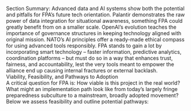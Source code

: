 Section Summary: Advanced data and AI systems show both the potential and pitfalls for FPA’s future tech orientation. Palantir demonstrates the raw power of data integration for situational awareness, something FPA could greatly benefit from on a smaller scale. OpenAI’s evolution teaches the importance of governance structures in keeping technology aligned with original mission. NATO’s AI principles offer a ready-made ethical compass for using advanced tools responsibly. FPA stands to gain a lot by incorporating smart technology – faster information, predictive analytics, coordination platforms – but must do so in a way that enhances trust, fairness, and accountability, lest the very tools meant to empower the alliance end up causing internal fractures or external backlash.  
Viability, Feasibility, and Pathways to Adoption  
A critical question for FPA is: How viable is this project in the real world? What might an implementation path look like from today’s largely fringe preparedness subculture to a mainstream, broadly adopted movement? Below we assess feasibility and outline potential pathways: